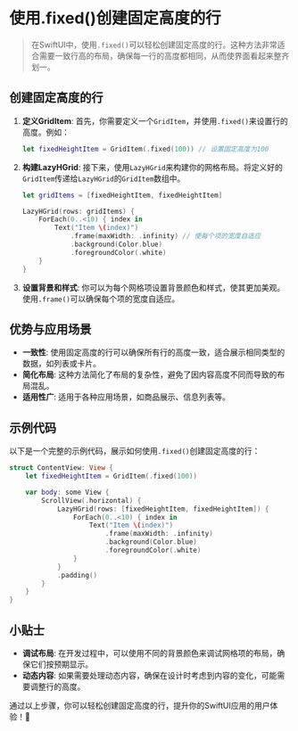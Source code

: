﻿# 使用.fixed()创建固定高度的行

> 在SwiftUI中，使用`.fixed()`可以轻松创建固定高度的行。这种方法非常适合需要一致行高的布局，确保每一行的高度都相同，从而使界面看起来整齐划一。

## 创建固定高度的行

1. **定义GridItem**: 首先，你需要定义一个`GridItem`，并使用`.fixed()`来设置行的高度。例如：

   ```swift
   let fixedHeightItem = GridItem(.fixed(100)) // 设置固定高度为100
   ```

2. **构建LazyHGrid**: 接下来，使用`LazyHGrid`来构建你的网格布局。将定义好的`GridItem`传递给`LazyHGrid`的`GridItem`数组中。

   ```swift
   let gridItems = [fixedHeightItem, fixedHeightItem]
   
   LazyHGrid(rows: gridItems) {
       ForEach(0..<10) { index in
           Text("Item \(index)")
               .frame(maxWidth: .infinity) // 使每个项的宽度自适应
               .background(Color.blue)
               .foregroundColor(.white)
       }
   }
   ```

3. **设置背景和样式**: 你可以为每个网格项设置背景颜色和样式，使其更加美观。使用`.frame()`可以确保每个项的宽度自适应。

## 优势与应用场景

- **一致性**: 使用固定高度的行可以确保所有行的高度一致，适合展示相同类型的数据，如列表或卡片。
- **简化布局**: 这种方法简化了布局的复杂性，避免了因内容高度不同而导致的布局混乱。
- **适用性广**: 适用于各种应用场景，如商品展示、信息列表等。

## 示例代码

以下是一个完整的示例代码，展示如何使用`.fixed()`创建固定高度的行：

```swift
struct ContentView: View {
    let fixedHeightItem = GridItem(.fixed(100))

    var body: some View {
        ScrollView(.horizontal) {
            LazyHGrid(rows: [fixedHeightItem, fixedHeightItem]) {
                ForEach(0..<10) { index in
                    Text("Item \(index)")
                        .frame(maxWidth: .infinity)
                        .background(Color.blue)
                        .foregroundColor(.white)
                }
            }
            .padding()
        }
    }
}
```

## 小贴士

- **调试布局**: 在开发过程中，可以使用不同的背景颜色来调试网格项的布局，确保它们按预期显示。
- **动态内容**: 如果需要处理动态内容，确保在设计时考虑到内容的变化，可能需要调整行的高度。

通过以上步骤，你可以轻松创建固定高度的行，提升你的SwiftUI应用的用户体验！🎉


